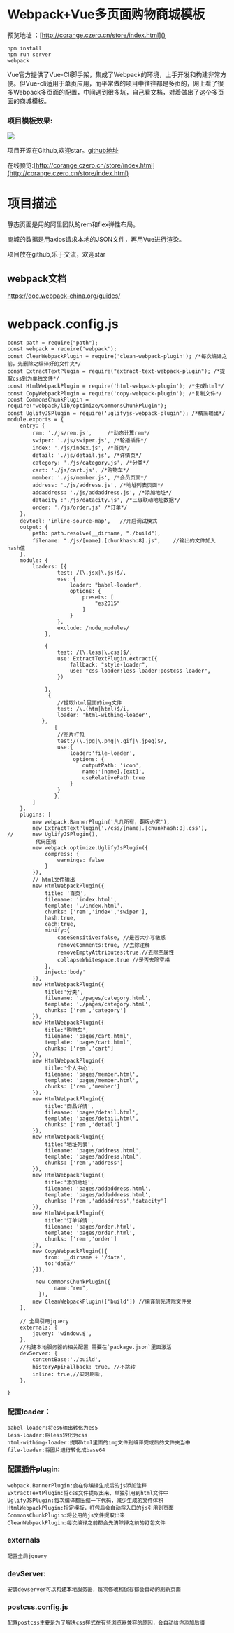 # Webpack+Vue多页面购物商城模板

预览地址 ：[http://corange.czero.cn/store/index.html]()

	npm install
	npm run server
	webpack
	
Vue官方提供了Vue-Cli脚手架，集成了Webpack的环境，上手开发和构建非常方便。但Vue-cli适用于单页应用，而平常做的项目中往往都是多页的，网上看了很多Webpack多页面的配置，中间遇到很多坑，自己看文档，对着做出了这个多页面的商城模板。
 
### 项目模板效果:
![](https://user-gold-cdn.xitu.io/2017/12/2/1601626448873052?w=500&h=884&f=gif&s=116721)

项目开源在Github,欢迎star。[github地址](https://github.com/czero1995/webpack-store)

在线预览:[http://corange.czero.cn/store/index.html](http://corange.czero.cn/store/index.html)

# 项目描述
静态页面是用的阿里团队的rem和flex弹性布局。

商城的数据是用axios请求本地的JSON文件，再用Vue进行渲染。

项目放在github,乐于交流，欢迎star

## webpack文档
https://doc.webpack-china.org/guides/
# webpack.config.js
	const path = require("path");
	const webpack = require('webpack');
	const CleanWebpackPlugin = require('clean-webpack-plugin'); /*每次编译之前，先删除之编译好的文件夹*/
	const ExtractTextPlugin = require("extract-text-webpack-plugin"); /*提取css到为单独文件*/
	const HtmlWebpackPlugin = require('html-webpack-plugin'); /*生成html*/
	const CopyWebpackPlugin = require('copy-webpack-plugin'); /*复制文件*/
	const CommonsChunkPlugin = require("webpack/lib/optimize/CommonsChunkPlugin");
	const UglifyJSPlugin = require('uglifyjs-webpack-plugin'); /*精简输出*/
	module.exports = {
		entry: {
			rem: './js/rem.js',		/*动态计算rem*/
			swiper: './js/swiper.js', /*轮播插件*/
			index: './js/index.js', /*首页*/
			detail: './js/detail.js', /*详情页*/
			category: './js/category.js', /*分类*/
			cart: './js/cart.js', /*购物车*/
			member: './js/member.js', /*会员页面*/
			address: './js/address.js', /*地址列表页面*/
			addaddress: './js/addaddress.js', /*添加地址*/
			datacity :'./js/datacity.js', /*三级联动地址数据*/
			order: './js/order.js' /*订单*/
		},
		devtool: 'inline-source-map',   //开启调试模式
		output: {
			path: path.resolve(__dirname, "./build"),
			filename: "./js/[name].[chunkhash:8].js",    //输出的文件加入hash值
		},
		module: {
			loaders: [{
					test: /(\.jsx|\.js)$/,
					use: {
						loader: "babel-loader",
						options: {
							presets: [
								"es2015"
							]
						}
					},
					exclude: /node_modules/
				},
				
				{
					test: /(\.less|\.css)$/,
					use: ExtractTextPlugin.extract({
						fallback: "style-loader",
						use: "css-loader!less-loader!postcss-loader",
					})
	
				},
				 {
				 	//提取html里面的img文件
			        test: /\.(htm|html)$/i,
			        loader: 'html-withimg-loader',
			   },
				   {
				   	//图片打包
				   	test:/(\.jpg|\.png|\.gif|\.jpeg)$/, 
				   	use:{
				   		loader:'file-loader',
				   		 options: {
				   		 	outputPath: 'icon',
				   		 	name:'[name].[ext]',		   		 	
					      	useRelativePath:true
					    }
				   	}
				   },			 
			]
		},
		plugins: [
			new webpack.BannerPlugin('凡几所有，翻版必究'),
			new ExtractTextPlugin('./css/[name].[chunkhash:8].css'),
	//		new UglifyJSPlugin(),
			 代码压缩
			new webpack.optimize.UglifyJsPlugin({
				compress: {
					warnings: false
				}
			}),
			// html文件输出
			new HtmlWebpackPlugin({
				title: '首页',
				filename: 'index.html',
				template: './index.html',			
				chunks: ['rem','index','swiper'],
				hash:true,
				cach:true,
				minify:{
					caseSensitive:false, //是否大小写敏感
					removeComments:true, //去除注释
					removeEmptyAttributes:true,//去除空属性
					collapseWhitespace:true //是否去除空格
				},
				inject:'body'
			}),	
			new HtmlWebpackPlugin({
				title:'分类',
				filename: './pages/category.html',
				template: './pages/category.html',			
				chunks: ['rem','category']
			}),	
			new HtmlWebpackPlugin({
				title:'购物车',
				filename: 'pages/cart.html',
				template: 'pages/cart.html',			
				chunks: ['rem','cart']
			}),	
			new HtmlWebpackPlugin({
				title:'个人中心',
				filename: 'pages/member.html',
				template: 'pages/member.html',			
				chunks: ['rem','member']
			}),	
			new HtmlWebpackPlugin({
				title:'商品详情',
				filename: 'pages/detail.html',
				template: 'pages/detail.html',			
				chunks: ['rem','detail']
			}),	
			new HtmlWebpackPlugin({
				title:'地址列表',
				filename: 'pages/address.html',
				template: 'pages/address.html',
				chunks: ['rem','address']
			}),
			new HtmlWebpackPlugin({
				title:'添加地址',
				filename: 'pages/addaddress.html',
				template: 'pages/addaddress.html',			
				chunks: ['rem','addaddress','datacity']
			}),
			new HtmlWebpackPlugin({
				title:'订单详情',
				filename: 'pages/order.html',
				template: 'pages/order.html',			
				chunks: ['rem','order']
			}),
			new CopyWebpackPlugin([{
			    from: __dirname + '/data',
			    to:'data/'
			}]),
			
			 new CommonsChunkPlugin({
			       name:"rem",
			  }),
			new CleanWebpackPlugin(['build']) //编译前先清除文件夹
		],
	
		// 全局引用jquery
		externals: {
			jquery: 'window.$',
		},
		//构建本地服务器的相关配置 需要在`package.json`里面激活
		devServer: {
			contentBase:'./build',
			historyApiFallback: true, //不跳转
			inline: true,//实时刷新,
		},
	
	}
### 配置loader：

	babel-loader:将es6输出转化为es5
	less-loader:将less转化为css
	html-withimg-loader:提取html里面的img文件到编译完成后的文件夹当中
	file-loader:将图片进行转化成base64
### 配置插件plugin:

	webpack.BannerPlugin:会在你编译生成后的js添加注释
	ExtractTextPlugin:将css文件提取出来，单独引用到html文件中
	UglifyJSPlugin:每次编译都压缩一下代码，减少生成的文件体积
	HtmlWebpackPlugin:指定模板，打包后会自动将入口的js引用到页面
	CommonsChunkPlugin:将公用的js文件提取出来
 	CleanWebpackPlugin:每次编译之前都会先清除掉之前的打包文件
### externals
 	配置全局jquery
### devServer:
	安装devserver可以构建本地服务器，每次修改和保存都会自动的刷新页面
### postcss.config.js
	配置postcss主要是为了解决css样式在有些浏览器兼容的原因，会自动给你添加后缀